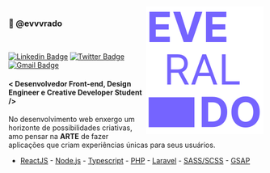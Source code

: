 <img src="./icon.svg" align="right">

### 🎃 @evvvrado

<br>

[![Linkedin Badge](https://img.shields.io/badge/-LinkedIn-blue?style=for-the-badge&logo=Linkedin&logoColor=white&link=https://www.linkedin.com/in/evvvrado/)](https://www.linkedin.com/in/evvvrado/)
[![Twitter Badge](https://img.shields.io/badge/-Twitter-1ca0f1?style=for-the-badge&labelColor=1ca0f1&logo=twitter&logoColor=white&link=https://twitter.com/evvvrado)](https://twitter.com/evvvrado)
[![Gmail Badge](https://img.shields.io/badge/-Contato-ed0d07?style=for-the-badge&labelColor=ed0d07&logo=gmail&logoColor=white&link=mailto:everaldocrj@gmail.com)](mailto:everaldocrj@gmail.com)

<!-- ### Oque eu faço ? -->

#### < Desenvolvedor Front-end, Design Engineer e Creative Developer Student />

<p> No desenvolvimento web enxergo um horizonte de possibilidades criativas, amo pensar na <strong>ARTE</strong> de fazer aplicações que criam experiências únicas para seus usuários. </p>

-   [ReactJS](https://pt-br.reactjs.org) - [Node.js](https://nodejs.org/en/) - [Typescript](https://www.typescriptlang.org) - [PHP](https://www.php.net) - [Laravel](https://laravel.com) - [SASS/SCSS](https://sass-lang.com) - [GSAP](https://greensock.com/gsap/)

<!-- ## -->
